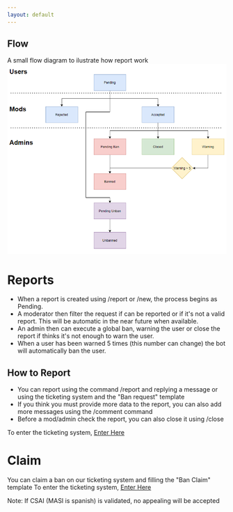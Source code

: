 ```yaml
---
layout: default
---
```


## Flow
A small flow diagram to ilustrate how report work
![Flow Image](assets/img/report-flow.png)

# Reports
- When a report is created using /report or /new, the process begins as Pending.
- A moderator then filter the request if can be reported or if it's not a valid report. 
This will be automatic in the near future when available.
- An admin then can execute a global ban, warning the user or close the report if
thinks it's not enough to warn the user.
- When a user has been warned 5 times (this number can change) the bot will automatically ban the user.

## How to Report
- You can report using the command /report and replying a message or using the ticketing system and the "Ban request" template
- If you think you must provide more data to the report, you can also add more messages using the /comment command
- Before a mod/admin check the report, you can also close it using /close

To enter the ticketing system, [Enter Here](https://t.me/twn_supportbot)

# Claim
You can claim a ban on our ticketing system and filling the "Ban Claim" template 
To enter the ticketing system, [Enter Here](https://t.me/twn_supportbot)

Note: If CSAI (MASI is spanish) is validated, no appealing will be accepted
